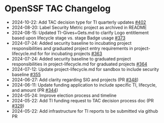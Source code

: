 # OpenSSF TAC Changelog

* 2024-10-22: Add TAC decision type for TI quarterly updates [#402](https://github.com/ossf/tac/pull/402)
* 2024-08-20: Label Security Metric project as archived in README
* 2024-08-15: Updated TI-Gives+Gets.md to clarify Logo entitlement based upon lifecycle stage vs. stage Badge usage [#373](https://github.com/ossf/tac/pull/373)
* 2024-07-24: Added security baseline to incubating project responsibilities and graduated project entry requirements in project-lifecycle.md for for incubating projects [#363](https://github.com/ossf/tac/pull/363)
* 2024-07-24: Added security baseline to graduated project responsibilities in project-lifecycle.md for graduated projects  [#364](https://github.com/ossf/tac/pull/364)
* 2024-07-12: Update project-lifecycle.md for sandbox to include security baseline [#355](https://github.com/ossf/tac/pull/355)
* 2024-06-27: Add clarity regarding SIG and projects (PR [#348](https://github.com/ossf/tac/pull/348))
* 2024-06-11: Update funding application to include specific TI, lifecycle, and amount (PR [#344](https://github.com/ossf/tac/pull/344))
* 2024-05-24: Improve election process and timeline
* 2024-05-22: Add TI funding request to TAC decision process doc (PR [#329](https://github.com/ossf/tac/pull/329))
* 2024-05-22: Add infrastructure for TI reports to be submitted via github PR
